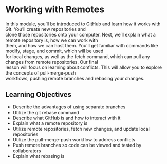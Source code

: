 # Working with Remotes

In this module, you’ll be introduced to GitHub and learn how it works with Git. You’ll create new repositories and\
clone those repositories onto your computer. Next, we’ll explain what a remote repository is, how we can work with\
them, and how we can host them. You’ll get familiar with commands like modify, stage, and commit, which will be used\
for local changes, as well as the fetch command, which can pull any changes from remote repositories. Our final\
lesson will focus on learning about conflicts. This will allow you to explore the concepts of pull-merge-push\
workflows, pushing remote branches and rebasing your changes.

## Learning Objectives

- Describe the advantages of using separate branches
- Utilize the git rebase command
- Describe what GitHub is and how to interact with it
- Explain what a remote repository is
- Utilize remote repositories, fetch new changes, and update local repositories
- Utilize the pull-merge-push workflow to address conflicts
- Push remote branches so code can be viewed and tested by collaborators
- Explain what rebasing is